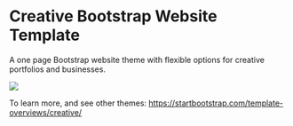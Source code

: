 # Creative Bootstrap Website Template
A one page Bootstrap website theme with flexible options for creative portfolios and businesses.

![](https://cdn.glitch.com/ab2a48b3-b6e1-4883-a4ea-045dfb87cdc8%2FcreativeThemeShot.png)

To learn more, and see other themes:
https://startbootstrap.com/template-overviews/creative/